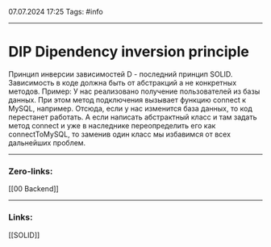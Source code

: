 07.07.2024 17:25
Tags: #info

---
# DIP Dipendency inversion principle
Принцип инверсии зависимостей D - последний принцип SOLID. Зависимость в коде должна быть от абстракций а не конкретных методов.
Пример: У нас реализовано получение пользователей из базы данных. При этом метод подключения вызывает функцию connect к MySQL, например. Отсюда, если у нас изменится база данных, то код перестанет работать. А если написать абстрактный класс и там задать метод connect и уже в наследнике переопределить его как connectToMySQL, то заменив один класс мы избавимся от всех дальнейших проблем.

---
### Zero-links:
[[00 Backend]]

---
### Links:
[[SOLID]]